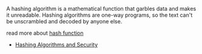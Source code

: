 A hashing algorithm is a mathematical function that garbles data and makes it unreadable. Hashing algorithms are one-way programs, so the text can't be unscrambled and decoded by anyone else.

read more about [hash function](https://en.wikipedia.org/wiki/Cryptographic_hash_function)

- [Hashing Algorithms and Security](https://www.youtube.com/watch?v=b4b8ktEV4Bg)
